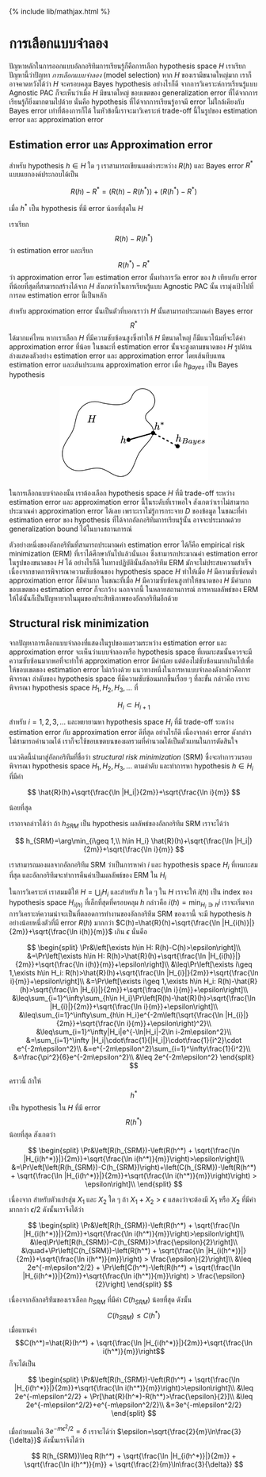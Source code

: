 {% include lib/mathjax.html %}
# การเลือกแบบจำลอง

ปัญหาหลักในการออกแบบอัลกอริทึมการเรียนรู้ก็คือการเลือก hypothesis space $H$
เราเรียกปัญหานี้ว่าปัญหา _การเลือกแบบจำลอง_ (model selection) หาก $H$ ของเรามีขนาดใหญ่มาก เราก็อาจคาดหวังได้ว่า $H$
จะครอบคลุม Bayes hypothesis อย่างไรก็ดี จากการวิเคราะห์การเรียนรู้แบบ Agnostic PAC ก็จะเห็นว่าเมื่อ $H$
มีขนาดใหญ่ ขอบเขตของ generalization error ที่ได้จากการเรียนรู้ก็ยิ่งมากตามไปด้วย นั่นคือ hypothesis
ที่ได้จากการเรียนรู้อาจมี error ไม่ใกล้เคียงกับ Bayes error เท่าที่ต้องการก็ได้
ในหัวข้อนี้เราจะมาวิเคราะห์ trade-off นี้ในรูปของ estimation error และ approximation error

## Estimation error และ Approximation error
สำหรับ hypothesis $h\in H$ ใด ๆ เราสามารถเขียนผลต่างระหว่าง $R(h)$ และ Bayes error $R^*$
แบบแยกองค์ประกอบได้เป็น

$$
R(h)-R^* = \left(R(h) - R(h^*)\right) + \left(R(h^*) - R^*\right)
$$

เมื่อ $h^*$ เป็น hypothesis ที่มี error น้อยที่สุดใน $H$

เราเรียก
$$R(h)-R(h^*)$$
ว่า estimation error และเรียก
$$R(h^*)-R^*$$
ว่า approximation error
โดย estimation error นั้นทำการวัด error ของ $h$ เทียบกับ error ที่น้อยที่สุดที่สามารถสร้างได้จาก $H$
สังเกตว่าในการเรียนรู้แบบ Agnostic PAC นั้น เรามุ่งเป้าไปที่การลด estimation error นี้เป็นหลัก

สำหรับ approximation error นั้นเป็นตัวที่บอกเราว่า $H$ นั้นสามารถประมาณค่า Bayes error $$R^*$$
ได้มากแค่ไหน หากเราเลือก $H$ ที่มีความซับซ้อนสูงซึ่งทำให้ $H$ มีขนาดใหญ่ ก็มีแนวโน้มที่จะได้ค่า approximation error
ที่น้อย ในขณะที่ estimation error นั้นจะสูงตามขนาดของ $H$ รูปด้านล่างแสดงตัวอย่าง estimation error
และ approximation error โดยเส้นทึบแทน estimation error และเส้นประแทน approximation error
เมื่อ $h_{Bayes}$ เป็น Bayes hypothesis

<p align="center">
<img width="300" src="https://raw.githubusercontent.com/vacharapat/Computational-Learning-Theory/master/images/model_selection.png">
</p>

ในการเลือกแบบจำลองนั้น เราต้องเลือก hypothesis space $H$ ที่มี trade-off ระหว่าง estimation error
และ approximation error นี้ในระดับที่เราพอใจ
สังเกตว่าเราไม่สามารถประมาณค่า approximation error ได้เลย
เพราะเราไม่รู้การกระจาย $D$ ของข้อมูล ในขณะที่ค่า estimation error ของ hypothesis ที่ได้จากอัลกอริทึมการเรียนรู้นั้น
อาจจะประมาณด้วย generalization bound ได้ในบางสถานการณ์

ตัวอย่างหนึ่งของอัลกอริทึมที่สามารถประมาณค่า estimation error ได้ก็คือ empirical risk minimization (ERM)
ที่เราได้ศึกษากันไปแล้วนั่นเอง ซึ่งสามารถประมาณค่า estimation error ในรูปของขนาดของ $H$ ได้
อย่างไรก็ดี ในทางปฏิบัตินั้นอัลกอริทึม ERM มักจะไม่ประสบความสำเร็จเนื่องจากขาดการพิจารณาความซับซ้อนของ hypothesis space $H$
ทำให้เมื่อ $H$ มีความซับซ้อนต่ำ approximation error ก็มีค่ามาก ในขณะที่เมื่อ $H$ มีความซับซ้อนสูงทำให้ขนาดของ $H$ มีค่ามาก
ขอบเขตของ estimation error ก็จะกว้าง นอกจากนี้ ในหลายสถานการณ์ การหาผลลัพธ์ของ ERM
ให้ได้นั้นก็เป็นปัญหายากในมุมของประสิทธิภาพของอัลกอริทึมอีกด้วย

## Structural risk minimization
จากปัญหาการเลือกแบบจำลองที่แสดงในรูปของผลรวมระหว่าง estimation error และ approximation error
จะเห็นว่าแบบจำลองหรือ hypothesis space ที่เหมาะสมนั้นควรจะมีความซับซ้อนมากพอที่จะทำให้ approximation error มีค่าน้อย
แต่ต้องไม่ซับซ้อนมากเกินไปเพื่อให้ขอบเขตของ estimation error ไม่กว้างด้วย แนวทางหนึ่งในการหาแบบจำลองดังกล่าวคือการพิจารณา
ลำดับของ hypothesis space ที่มีความซับซ้อนมากขึ้นเรื่อย ๆ ที่ละขั้น กล่าวคือ เราจะพิจารณา hypothesis space
$H_1,H_2,H_3,\dots$ ที่

$$
H_i\subset H_{i+1}
$$

สำหรับ $i=1,2,3,\dots$ และพยายามหา hypothesis space $H_{i}$ ที่มี trade-off ระหว่าง
estimation error กับ approximation error ดีที่สุด อย่างไรก็ดี เนื่องจากค่า error ดังกล่าว
ไม่สามารถคำนวณได้ เราก็จะใช้ขอบเขตบนของผลรวมที่คำนวณได้เป็นตัวแทนในการตัดสินใจ

แนวคิดนี้นำมาสู่อัลกอริทึมที่ชื่อว่า _structural risk minimization_ (SRM) ซึ่งจะทำการวนรอบพิจารณา
hypothesis space $H_1,H_2,H_3,\dots$ ตามลำดับ และทำการหา hypothesis $h\in H_i$ ที่มีค่า

$$
\hat{R}(h)+\sqrt{\frac{\ln |H_i|}{2m}}+\sqrt{\frac{\ln i}{m}}
$$

น้อยที่สุด

เราอาจกล่าวได้ว่า ถ้า $h_{SRM}$ เป็น hypothesis ผลลัพธ์ของอัลกอริทึม SRM เราจะได้ว่า

$$
h_{SRM}=\arg\min_{i\geq 1,\\ h\in H_i} \hat{R}(h)+\sqrt{\frac{\ln |H_i|}{2m}}+\sqrt{\frac{\ln i}{m}}
$$

เราสามารถมองผลจากอัลกอริทึม SRM ว่าเป็นการหาค่า $i$ และ hypothesis space $H_i$ ที่เหมาะสมที่สุด
และอัลกอริทึมจะทำการคืนค่าเป็นผลลัพธ์ของ ERM ใน $H_i$

ในการวิเคราะห์ เราสมมติให้ $H = \bigcup_iH_i$ และสำหรับ $h$ ใด ๆ ใน $H$ เราจะให้ $i(h)$
เป็น index ของ hypothesis space $H_{i(h)}$ ที่เล็กที่สุดที่ครอบคลุม $h$ กล่าวคือ $i(h)=\min_{H_i\ni h}i$
เราจะเริ่มจากการวิเคราะห์ความน่าจะเป็นที่ตลอดการทำงานของอัลกอริทึม SRM ของเรานี้ จะมี hypothesis $h$
อย่างน้อยหนึ่งตัวที่มี error $R(h)$ มากกว่า $C(h)=\hat{R}(h)+\sqrt{\frac{\ln |H_{i(h)}|}{2m}}+\sqrt{\frac{\ln i(h)}{m}}$ เกิน $\epsilon$ นั่นคือ

$$
\begin{split}
\Pr&\left[\exists h\in H: R(h)-C(h)>\epsilon\right]\\
&=\Pr\left[\exists h\in H: R(h)>\hat{R}(h)+\sqrt{\frac{\ln |H_{i(h)}|}{2m}}+\sqrt{\frac{\ln i(h)}{m}}+\epsilon\right]\\
&\leq\Pr\left[\exists i\geq 1,\exists h\in H_i: R(h)>\hat{R}(h)+\sqrt{\frac{\ln |H_{i}|}{2m}}+\sqrt{\frac{\ln i}{m}}+\epsilon\right]\\
&=\Pr\left[\exists i\geq 1,\exists h\in H_i: R(h)-\hat{R}(h)>\sqrt{\frac{\ln |H_{i}|}{2m}}+\sqrt{\frac{\ln i}{m}}+\epsilon\right]\\
&\leq\sum_{i=1}^\infty\sum_{h\in H_i}\Pr\left[R(h)-\hat{R}(h)>\sqrt{\frac{\ln |H_{i}|}{2m}}+\sqrt{\frac{\ln i}{m}}+\epsilon\right]\\
&\leq\sum_{i=1}^\infty\sum_{h\in H_i}e^{-2m\left(\sqrt{\frac{\ln |H_{i}|}{2m}}+\sqrt{\frac{\ln i}{m}}+\epsilon\right)^2}\\
&\leq\sum_{i=1}^\infty|H_i|e^{-\ln|H_i|-2\ln i-2m\epsilon^2}\\
&=\sum_{i=1}^\infty |H_i|\cdot\frac{1}{|H_i|}\cdot\frac{1}{i^2}\cdot e^{-2m\epsilon^2}\\
&=e^{-2m\epsilon^2}\sum_{i=1}^\infty\frac{1}{i^2}\\
&=\frac{\pi^2}{6}e^{-2m\epsilon^2}\\
&\leq 2e^{-2m\epsilon^2}
\end{split}
$$

คราวนี้ ถ้าให้ $$h^*$$ เป็น hypothesis ใน $H$ ที่มี error $$R(h^*)$$ น้อยที่สุด สังเกตว่า

$$
\begin{split}
\Pr&\left[R(h_{SRM})-\left(R(h^*) + \sqrt{\frac{\ln |H_{i(h^*)}|}{2m}}+\sqrt{\frac{\ln i(h^*)}{m}}\right)>\epsilon\right]\\
&=\Pr\left[\left(R(h_{SRM})-C(h_{SRM})\right)+\left(C(h_{SRM})-\left(R(h^*) + \sqrt{\frac{\ln |H_{i(h^*)}|}{2m}}+\sqrt{\frac{\ln i(h^*)}{m}}\right)\right) > \epsilon\right]\\
\end{split}
$$

เนื่องจาก สำหรับตัวแปรสุ่ม $X_1$ และ $X_2$ ใด ๆ ถ้า $X_1+X_2>\epsilon$ แสดงว่าจะต้องมี $X_1$ หรือ $X_2$ ที่มีค่ามากกว่า $\epsilon/2$ ดังนั้นเราจึงได้ว่า

$$
\begin{split}
\Pr&\left[R(h_{SRM})-\left(R(h^*) + \sqrt{\frac{\ln |H_{i(h^*)}|}{2m}}+\sqrt{\frac{\ln i(h^*)}{m}}\right)>\epsilon\right]\\
&\leq\Pr\left[R(h_{SRM})-C(h_{SRM})>\frac{\epsilon}{2}\right]\\
&\quad+\Pr\left[C(h_{SRM})-\left(R(h^*) + \sqrt{\frac{\ln |H_{i(h^*)}|}{2m}}+\sqrt{\frac{\ln i(h^*)}{m}}\right) > \frac{\epsilon}{2}\right]\\
&\leq 2e^{-m\epsilon^2/2} + \Pr\left[C(h^*)-\left(R(h^*) + \sqrt{\frac{\ln |H_{i(h^*)}|}{2m}}+\sqrt{\frac{\ln i(h^*)}{m}}\right) > \frac{\epsilon}{2}\right]
\end{split}
$$

เนื่องจากอัลกอริทึมของเราเลือก $h_{SRM}$ ที่มีค่า $C(h_{SRM})$ น้อยที่สุด ดังนั้น  $$C(h_{SRM})\leq C(h^*)$$
เมื่อแทนค่า $$C(h^*)=\hat{R}(h^*) + \sqrt{\frac{\ln |H_{i(h^*)}|}{2m}}+\sqrt{\frac{\ln i(h^*)}{m}}\right$$
ก็จะได้เป็น

$$
\begin{split}
\Pr&\left[R(h_{SRM})-\left(R(h^*) + \sqrt{\frac{\ln |H_{i(h^*)}|}{2m}}+\sqrt{\frac{\ln i(h^*)}{m}}\right)>\epsilon\right]\\
&\leq 2e^{-m\epsilon^2/2} + \Pr[\hat{R}(h^*)-R(h^*)>\frac{\epsilon}{2}]\\
&\leq 2e^{-m\epsilon^2/2}+e^{-m\epsilon^2/2}\\
&=3e^{-m\epsilon^2/2}
\end{split}
$$

เมื่อกำหนดให้ $3e^{-m\epsilon^2/2}=\delta$ เราจะได้ว่า $\epsilon=\sqrt{\frac{2}{m}\ln\frac{3}{\delta}}$
ดังนั้นเราจึงได้ว่า

$$
R(h_{SRM})\leq R(h^*) + \sqrt{\frac{\ln |H_{i(h^*)}|}{2m}} + \sqrt{\frac{\ln i(h^*)}{m}} + \sqrt{\frac{2}{m}\ln\frac{3}{\delta}}
$$
